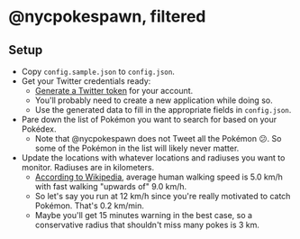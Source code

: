 # @nycpokespawn, filtered

## Setup

- Copy `config.sample.json` to `config.json`.
- Get your Twitter credentials ready:
  - [Generate a Twitter token](https://dev.twitter.com/oauth/overview/application-owner-access-tokens) for your account.
  - You'll probably need to create a new application while doing so.
  - Use the generated data to fill in the appropriate fields in `config.json`.
- Pare down the list of Pokémon you want to search for based on your Pokédex.
  - Note that @nycpokespawn does not Tweet all the Pokémon 😕. So some of the Pokémon in the list will likely never matter.
- Update the locations with whatever locations and radiuses you want to monitor. Radiuses are in kilometers.
  - [According to Wikipedia](https://en.wikipedia.org/wiki/Preferred_walking_speed), average human walking speed is 5.0 km/h with fast walking "upwards of" 9.0 km/h.
  - So let's say you run at 12 km/h since you're really motivated to catch Pokémon. That's 0.2 km/min.
  - Maybe you'll get 15 minutes warning in the best case, so a conservative radius that shouldn't miss many pokes is 3 km.
